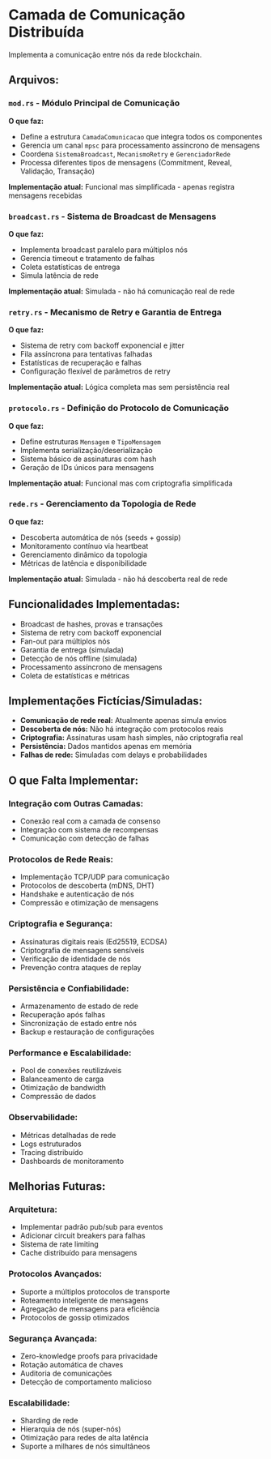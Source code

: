 # Camada de Comunicação Distribuída

Implementa a comunicação entre nós da rede blockchain.

## Arquivos:

### `mod.rs` - Módulo Principal de Comunicação
**O que faz:**
- Define a estrutura `CamadaComunicacao` que integra todos os componentes
- Gerencia um canal `mpsc` para processamento assíncrono de mensagens
- Coordena `SistemaBroadcast`, `MecanismoRetry` e `GerenciadorRede`
- Processa diferentes tipos de mensagens (Commitment, Reveal, Validação, Transação)

**Implementação atual:** Funcional mas simplificada - apenas registra mensagens recebidas

### `broadcast.rs` - Sistema de Broadcast de Mensagens
**O que faz:**
- Implementa broadcast paralelo para múltiplos nós
- Gerencia timeout e tratamento de falhas
- Coleta estatísticas de entrega
- Simula latência de rede

**Implementação atual:** Simulada - não há comunicação real de rede

### `retry.rs` - Mecanismo de Retry e Garantia de Entrega
**O que faz:**
- Sistema de retry com backoff exponencial e jitter
- Fila assíncrona para tentativas falhadas
- Estatísticas de recuperação e falhas
- Configuração flexível de parâmetros de retry

**Implementação atual:** Lógica completa mas sem persistência real

### `protocolo.rs` - Definição do Protocolo de Comunicação
**O que faz:**
- Define estruturas `Mensagem` e `TipoMensagem`
- Implementa serialização/deserialização
- Sistema básico de assinaturas com hash
- Geração de IDs únicos para mensagens

**Implementação atual:** Funcional mas com criptografia simplificada

### `rede.rs` - Gerenciamento da Topologia de Rede
**O que faz:**
- Descoberta automática de nós (seeds + gossip)
- Monitoramento contínuo via heartbeat
- Gerenciamento dinâmico da topologia
- Métricas de latência e disponibilidade

**Implementação atual:** Simulada - não há descoberta real de rede

## Funcionalidades Implementadas:
- Broadcast de hashes, provas e transações
- Sistema de retry com backoff exponencial
- Fan-out para múltiplos nós
- Garantia de entrega (simulada)
- Detecção de nós offline (simulada)
- Processamento assíncrono de mensagens
- Coleta de estatísticas e métricas

## Implementações Fictícias/Simuladas:
- **Comunicação de rede real:** Atualmente apenas simula envios
- **Descoberta de nós:** Não há integração com protocolos reais
- **Criptografia:** Assinaturas usam hash simples, não criptografia real
- **Persistência:** Dados mantidos apenas em memória
- **Falhas de rede:** Simuladas com delays e probabilidades

## O que Falta Implementar:

### Integração com Outras Camadas:
- Conexão real com a camada de consenso
- Integração com sistema de recompensas
- Comunicação com detecção de falhas

### Protocolos de Rede Reais:
- Implementação TCP/UDP para comunicação
- Protocolos de descoberta (mDNS, DHT)
- Handshake e autenticação de nós
- Compressão e otimização de mensagens

### Criptografia e Segurança:
- Assinaturas digitais reais (Ed25519, ECDSA)
- Criptografia de mensagens sensíveis
- Verificação de identidade de nós
- Prevenção contra ataques de replay

### Persistência e Confiabilidade:
- Armazenamento de estado de rede
- Recuperação após falhas
- Sincronização de estado entre nós
- Backup e restauração de configurações

### Performance e Escalabilidade:
- Pool de conexões reutilizáveis
- Balanceamento de carga
- Otimização de bandwidth
- Compressão de dados

### Observabilidade:
- Métricas detalhadas de rede
- Logs estruturados
- Tracing distribuído
- Dashboards de monitoramento

## Melhorias Futuras:

### Arquitetura:
- Implementar padrão pub/sub para eventos
- Adicionar circuit breakers para falhas
- Sistema de rate limiting
- Cache distribuído para mensagens

### Protocolos Avançados:
- Suporte a múltiplos protocolos de transporte
- Roteamento inteligente de mensagens
- Agregação de mensagens para eficiência
- Protocolos de gossip otimizados

### Segurança Avançada:
- Zero-knowledge proofs para privacidade
- Rotação automática de chaves
- Auditoria de comunicações
- Detecção de comportamento malicioso

### Escalabilidade:
- Sharding de rede
- Hierarquia de nós (super-nós)
- Otimização para redes de alta latência
- Suporte a milhares de nós simultâneos